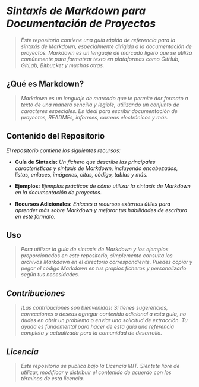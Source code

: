 <!-- Autor: Daniel Benjamin Perez Morales -->
<!-- GitHub: https://github.com/DanielPerezMoralesDev13 -->
<!-- Correo electrónico: danielperezdev@proton.me -->
# ***Sintaxis de Markdown para Documentación de Proyectos***

> *Este repositorio contiene una guía rápida de referencia para la sintaxis de Markdown, especialmente dirigida a la documentación de proyectos. Markdown es un lenguaje de marcado ligero que se utiliza comúnmente para formatear texto en plataformas como GitHub, GitLab, Bitbucket y muchas otras.*

## **¿Qué es Markdown?**

> *Markdown es un lenguaje de marcado que te permite dar formato a texto de una manera sencilla y legible, utilizando un conjunto de caracteres especiales. Es ideal para escribir documentación de proyectos, READMEs, informes, correos electrónicos y más.*

## **Contenido del Repositorio**

*El repositorio contiene los siguientes recursos:*

- **Guía de Sintaxis:** *Un fichero que describe las principales características y sintaxis de Markdown, incluyendo encabezados, listas, enlaces, imágenes, citas, código, tablas y más.*

- **Ejemplos:** *Ejemplos prácticos de cómo utilizar la sintaxis de Markdown en la documentación de proyectos.*

- **Recursos Adicionales:** *Enlaces a recursos externos útiles para aprender más sobre Markdown y mejorar tus habilidades de escritura en este formato.*

## **Uso**

> *Para utilizar la guía de sintaxis de Markdown y los ejemplos proporcionados en este repositorio, simplemente consulta los archivos Markdown en el directorio correspondiente. Puedes copiar y pegar el código Markdown en tus propios ficheros y personalizarlo según tus necesidades.*

## ***Contribuciones***

> *¡Las contribuciones son bienvenidas! Si tienes sugerencias, correcciones o deseas agregar contenido adicional a esta guía, no dudes en abrir un problema o enviar una solicitud de extracción. Tu ayuda es fundamental para hacer de esta guía una referencia completa y actualizada para la comunidad de desarrollo.*

## ***Licencia***

> *Este repositorio se publica bajo la Licencia MIT. Siéntete libre de utilizar, modificar y distribuir el contenido de acuerdo con los términos de esta licencia.*
